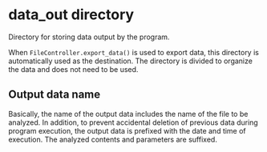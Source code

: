 # data_out directory

Directory for storing data output by the program.

When `FileController.export_data()` is used to export data, this directory is automatically used as the destination.
The directory is divided to organize the data and does not need to be used.

## Output data name

Basically, the name of the output data includes the name of the file to be analyzed.
In addition, to prevent accidental deletion of previous data during program execution, the output data is prefixed with the date and time of execution. 
The analyzed contents and parameters are suffixed.